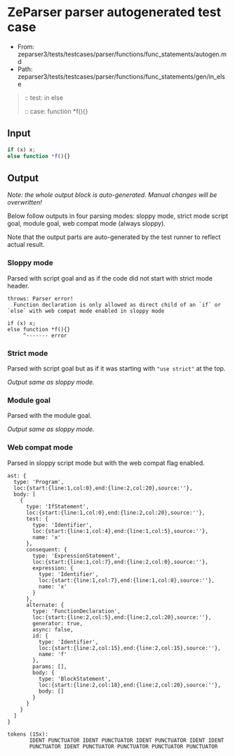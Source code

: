 # ZeParser parser autogenerated test case

- From: zeparser3/tests/testcases/parser/functions/func_statements/autogen.md
- Path: zeparser3/tests/testcases/parser/functions/func_statements/gen/in_else

> :: test: in else
>
> :: case: function *f(){}

## Input


`````js
if (x) x;
else function *f(){}
`````

## Output

_Note: the whole output block is auto-generated. Manual changes will be overwritten!_

Below follow outputs in four parsing modes: sloppy mode, strict mode script goal, module goal, web compat mode (always sloppy).

Note that the output parts are auto-generated by the test runner to reflect actual result.

### Sloppy mode

Parsed with script goal and as if the code did not start with strict mode header.

`````
throws: Parser error!
  Function declaration is only allowed as direct child of an `if` or `else` with web compat mode enabled in sloppy mode

if (x) x;
else function *f(){}
     ^------- error
`````

### Strict mode

Parsed with script goal but as if it was starting with `"use strict"` at the top.

_Output same as sloppy mode._

### Module goal

Parsed with the module goal.

_Output same as sloppy mode._

### Web compat mode

Parsed in sloppy script mode but with the web compat flag enabled.

`````
ast: {
  type: 'Program',
  loc:{start:{line:1,col:0},end:{line:2,col:20},source:''},
  body: [
    {
      type: 'IfStatement',
      loc:{start:{line:1,col:0},end:{line:2,col:20},source:''},
      test: {
        type: 'Identifier',
        loc:{start:{line:1,col:4},end:{line:1,col:5},source:''},
        name: 'x'
      },
      consequent: {
        type: 'ExpressionStatement',
        loc:{start:{line:1,col:7},end:{line:2,col:0},source:''},
        expression: {
          type: 'Identifier',
          loc:{start:{line:1,col:7},end:{line:1,col:8},source:''},
          name: 'x'
        }
      },
      alternate: {
        type: 'FunctionDeclaration',
        loc:{start:{line:2,col:5},end:{line:2,col:20},source:''},
        generator: true,
        async: false,
        id: {
          type: 'Identifier',
          loc:{start:{line:2,col:15},end:{line:2,col:15},source:''},
          name: 'f'
        },
        params: [],
        body: {
          type: 'BlockStatement',
          loc:{start:{line:2,col:18},end:{line:2,col:20},source:''},
          body: []
        }
      }
    }
  ]
}

tokens (15x):
       IDENT PUNCTUATOR IDENT PUNCTUATOR IDENT PUNCTUATOR IDENT IDENT
       PUNCTUATOR IDENT PUNCTUATOR PUNCTUATOR PUNCTUATOR PUNCTUATOR
`````

